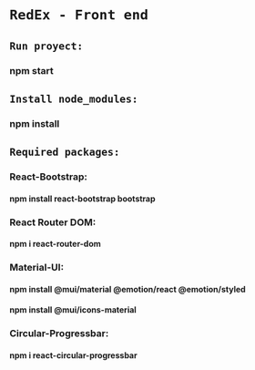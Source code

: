 # `RedEx - Front end`

## `Run proyect:`
### npm start

## `Install node_modules:`
### npm install

## `Required packages:`
### React-Bootstrap: 
#### npm install react-bootstrap bootstrap
### React Router DOM:
#### npm i react-router-dom
### Material-UI: 
#### npm install @mui/material @emotion/react @emotion/styled
#### npm install @mui/icons-material
### Circular-Progressbar:
#### npm i react-circular-progressbar